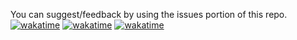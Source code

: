 You can suggest/feedback by using the issues portion of this repo.
[![wakatime](https://wakatime.com/badge/user/2291fd70-9e40-4727-8d4d-efa77aab6240/project/018d9a5e-a109-472d-a941-812164eed7de.svg)](https://wakatime.com/badge/user/2291fd70-9e40-4727-8d4d-efa77aab6240/project/018d9a5e-a109-472d-a941-812164eed7de)
[![wakatime](https://wakatime.com/badge/user/2291fd70-9e40-4727-8d4d-efa77aab6240/project/018e1c2d-4579-457a-ab4c-a5f8f6a67aed.svg)](https://wakatime.com/badge/user/2291fd70-9e40-4727-8d4d-efa77aab6240/project/018e1c2d-4579-457a-ab4c-a5f8f6a67aed)
[![wakatime](https://wakatime.com/badge/user/2291fd70-9e40-4727-8d4d-efa77aab6240/project/018d9a5e-a109-472d-a941-812164eed7de.svg)](https://wakatime.com/badge/user/2291fd70-9e40-4727-8d4d-efa77aab6240/project/018d9a5e-a109-472d-a941-812164eed7de)
